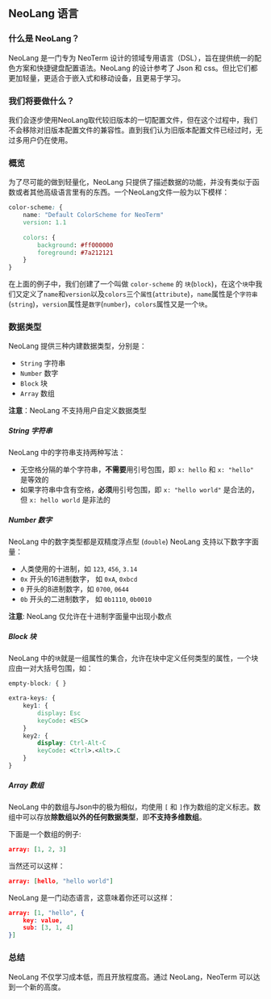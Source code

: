 ## NeoLang 语言

### 什么是 NeoLang？
NeoLang 是一门专为 NeoTerm 设计的领域专用语言（DSL），旨在提供统一的配色方案和快捷键盘配置语法。NeoLang 的设计参考了 Json 和 css。但比它们都更加轻量，更适合于嵌入式和移动设备，且更易于学习。

### 我们将要做什么？
我们会逐步使用NeoLang取代较旧版本的一切配置文件，但在这个过程中，我们不会移除对旧版本配置文件的兼容性。直到我们认为旧版本配置文件已经过时，无过多用户仍在使用。

### 概览
为了尽可能的做到轻量化，NeoLang 只提供了描述数据的功能，并没有类似于函数或者其他高级语言里有的东西。一个NeoLang文件一般为以下模样：
```css
color-scheme: {
    name: "Default ColorScheme for NeoTerm"
    version: 1.1
    
    colors: {
        background: #ff000000
        foreground: #7a212121
    }
}
```
在上面的例子中，我们创建了一个叫做 `color-scheme` 的 `块`(`block`)，在这个`块`中我们又定义了`name`和`version`以及`colors`三个`属性`(`attribute`)，`name`属性是个`字符串` (`string`)，`version`属性是`数字`(`number`)，`colors`属性又是一个`块`。

### 数据类型
NeoLang 提供三种内建数据类型，分别是：
* `String` 字符串
* `Number` 数字
* `Block`  块
* `Array`  数组

**注意**：NeoLang 不支持用户自定义数据类型

##### String 字符串
NeoLang 中的字符串支持两种写法：
* 无空格分隔的单个字符串，**不需要**用引号包围，即 `x: hello` 和 `x: "hello"` 是等效的
* 如果字符串中含有空格，**必须**用引号包围，即 `x: "hello world"` 是合法的，但 `x: hello world` 是非法的

##### Number 数字
NeoLang 中的数字类型都是双精度浮点型 (`double`)
NeoLang 支持以下数字字面量：
* 人类使用的十进制，如 `123`, `456`, `3.14`
* `0x` 开头的16进制数字， 如 `0xA`, `0xbcd`
* `0` 开头的8进制数字，如 `0700`, `0644`
* `0b` 开头的二进制数字， 如 `0b1110`, `0b0010`

**注意**: NeoLang 仅允许在十进制字面量中出现小数点

##### Block 块
NeoLang 中的`块`就是一组属性的集合，允许在块中定义任何类型的属性，一个块应由一对大括号包围，如：
```css
empty-block: { }
```
```css
extra-keys: {
    key1: {
        display: Esc
        keyCode: <ESC>
    }
    key2: {
        display: Ctrl-Alt-C
        keyCode: <Ctrl>.<Alt>.C
    }
}
```

##### Array 数组
NeoLang 中的数组与Json中的极为相似，均使用 `[` 和 `]`作为数组的定义标志。数组中可以存放****除数组以外的任何数据类型****，即**不支持多维数组**。

下面是一个数组的例子:
```json
array: [1, 2, 3]
```
当然还可以这样：
```json
array: [hello, "hello world"]
```
NeoLang 是一门动态语言，这意味着你还可以这样：
```json
array: [1, "hello", {
    key: value,
    sub: [3, 1, 4]
}]
```

### 总结
NeoLang 不仅学习成本低，而且开放程度高。通过 NeoLang，NeoTerm 可以达到一个新的高度。
